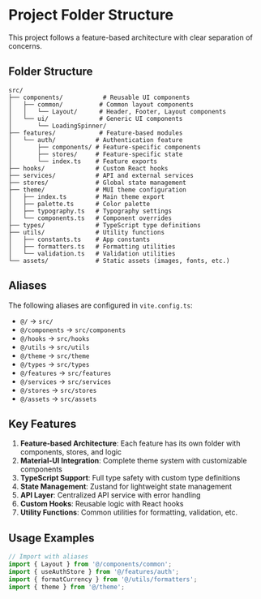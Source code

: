 
# Project Folder Structure

This project follows a feature-based architecture with clear separation of concerns.

## Folder Structure

```
src/
├── components/           # Reusable UI components
│   ├── common/          # Common layout components
│   │   └── Layout/      # Header, Footer, Layout components
│   └── ui/              # Generic UI components
│       └── LoadingSpinner/
├── features/            # Feature-based modules
│   └── auth/           # Authentication feature
│       ├── components/ # Feature-specific components
│       ├── stores/     # Feature-specific state
│       └── index.ts    # Feature exports
├── hooks/              # Custom React hooks
├── services/           # API and external services
├── stores/             # Global state management
├── theme/              # MUI theme configuration
│   ├── index.ts        # Main theme export
│   ├── palette.ts      # Color palette
│   ├── typography.ts   # Typography settings
│   └── components.ts   # Component overrides
├── types/              # TypeScript type definitions
├── utils/              # Utility functions
│   ├── constants.ts    # App constants
│   ├── formatters.ts   # Formatting utilities
│   └── validation.ts   # Validation utilities
└── assets/             # Static assets (images, fonts, etc.)
```

## Aliases

The following aliases are configured in `vite.config.ts`:

- `@/` → `src/`
- `@/components` → `src/components`
- `@/hooks` → `src/hooks`
- `@/utils` → `src/utils`
- `@/theme` → `src/theme`
- `@/types` → `src/types`
- `@/features` → `src/features`
- `@/services` → `src/services`
- `@/stores` → `src/stores`
- `@/assets` → `src/assets`

## Key Features

1. **Feature-based Architecture**: Each feature has its own folder with components, stores, and logic
2. **Material-UI Integration**: Complete theme system with customizable components
3. **TypeScript Support**: Full type safety with custom type definitions
4. **State Management**: Zustand for lightweight state management
5. **API Layer**: Centralized API service with error handling
6. **Custom Hooks**: Reusable logic with React hooks
7. **Utility Functions**: Common utilities for formatting, validation, etc.

## Usage Examples

```typescript
// Import with aliases
import { Layout } from '@/components/common';
import { useAuthStore } from '@/features/auth';
import { formatCurrency } from '@/utils/formatters';
import { theme } from '@/theme';
```

